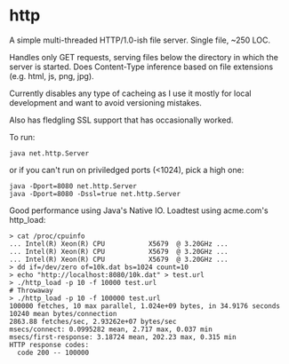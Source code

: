 # http
A simple multi-threaded HTTP/1.0-ish file server. Single file, ~250 LOC.

Handles only GET requests, serving files below the directory in which
the server is started.  Does Content-Type inference based on file
extensions (e.g. html, js, png, jpg).

Currently disables any type of cacheing as I use it mostly for local
development and want to avoid versioning mistakes.

Also has fledgling SSL support that has occasionally worked.

To run:
```
java net.http.Server
```

or if you can't run on priviledged ports (<1024), pick a high one:

```
java -Dport=8080 net.http.Server
java -Dport=8080 -Dssl=true net.http.Server
```

Good performance using Java's Native IO.  Loadtest using acme.com's http_load:

```
> cat /proc/cpuinfo
... Intel(R) Xeon(R) CPU           X5679  @ 3.20GHz ...
... Intel(R) Xeon(R) CPU           X5679  @ 3.20GHz ...
... Intel(R) Xeon(R) CPU           X5679  @ 3.20GHz ...
> dd if=/dev/zero of=10k.dat bs=1024 count=10
> echo "http://localhost:8080/10k.dat" > test.url
> ./http_load -p 10 -f 10000 test.url
# Throwaway
> ./http_load -p 10 -f 100000 test.url
100000 fetches, 10 max parallel, 1.024e+09 bytes, in 34.9176 seconds
10240 mean bytes/connection
2863.88 fetches/sec, 2.93262e+07 bytes/sec
msecs/connect: 0.0995282 mean, 2.717 max, 0.037 min
msecs/first-response: 3.18724 mean, 202.23 max, 0.315 min
HTTP response codes:
  code 200 -- 100000
```
